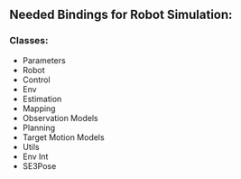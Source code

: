 ## Needed Bindings for Robot Simulation:

### Classes:
- Parameters
- Robot
- Control
- Env
- Estimation
- Mapping
- Observation Models
- Planning
- Target Motion Models
- Utils
- Env Int
- SE3Pose